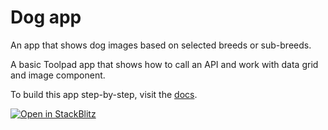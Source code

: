 # Dog app

<p class="description">An app that shows dog images based on selected breeds or sub-breeds.</p>

A basic Toolpad app that shows how to call an API and work with data grid and image component.

To build this app step-by-step, visit the [docs](https://mui.com/toolpad/getting-started/first-app/#building-your-first-application).

[![Open in StackBlitz](https://developer.stackblitz.com/img/open_in_stackblitz.svg)](https://stackblitz.com/fork/github/mui/mui-toolpad/tree/master/examples/dog-app)
